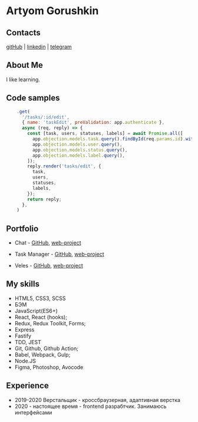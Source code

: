 # Artyom Gorushkin

## Contacts

[gitHub](https://github.com/gorushkin) | [linkedin](https://www.linkedin.com/in/gorushkin/) | [telegram](http://t.me/artyomgorushkin)

## About Me

I like learning.

## Code samples

```javascript
    .get(
      '/tasks/:id/edit',
      { name: 'taskEdit', preValidation: app.authenticate },
      async (req, reply) => {
        const [task, users, statuses, labels] = await Promise.all([
          app.objection.models.task.query().findById(req.params.id).withGraphJoined('labels'),
          app.objection.models.user.query(),
          app.objection.models.status.query(),
          app.objection.models.label.query(),
        ]);
        reply.render('tasks/edit', {
          task,
          users,
          statuses,
          labels,
        });
        return reply;
      },
    )
```

## Portfolio

* Chat - [GitHub](https://github.com/gorushkin/frontend-project-lvl4), [web-project](https://polar-thicket-77600.herokuapp.com/)

* Task Manager - [GitHub](https://github.com/gorushkin/taskmanager), [web-project](https://taskmanager-gav.herokuapp.com/)

* Veles - [GitHub](https://github.com/gorushkin/veles), [web-project](https://gorushkin.github.io/veles/)

## My skills

* HTML5, CSS3, SCSS
* БЭМ
* JavaScript(ES6+)
* React, React (hooks);
* Redux, Redux Toolkit, Forms;
* Express
* Fastify
* TDD, JEST
* Git, Github, Github Action;
* Babel, Webpack, Gulp;
* Node.JS
* Figma, Photoshop, Avocode

## Experience

* 2019-2020 Верстальщик - кроссбраузерная, адаптивная верстка
* 2020 - настоящее время - frontend разрабтчик. Занимаюсь интерфейсами